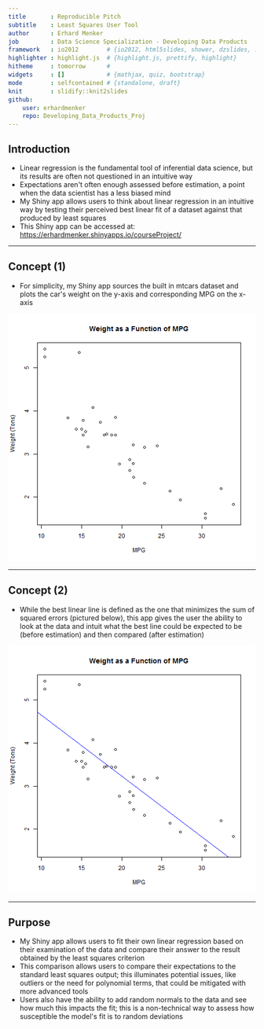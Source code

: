 ```yaml
---
title       : Reproducible Pitch
subtitle    : Least Squares User Tool
author      : Erhard Menker
job         : Data Science Specialization - Developing Data Products
framework   : io2012        # {io2012, html5slides, shower, dzslides, ...}
highlighter : highlight.js  # {highlight.js, prettify, highlight}
hitheme     : tomorrow      # 
widgets     : []            # {mathjax, quiz, bootstrap}
mode        : selfcontained # {standalone, draft}
knit        : slidify::knit2slides
github:
    user: erhardmenker
    repo: Developing_Data_Products_Proj
---
```


## Introduction ##

- Linear regression is the fundamental tool of inferential data science, but its results are often not questioned in an intuitive way
- Expectations aren't often enough assessed before estimation, a point when the data scientist has a less biased mind
- My Shiny app allows users to think about linear regression in an intuitive way by testing their perceived best linear fit of a dataset against that produced by least squares
- This Shiny app can be accessed at: https://erhardmenker.shinyapps.io/courseProject/

---

## Concept (1) ##

- For simplicity, my Shiny app sources the built in mtcars dataset and plots the car's weight on the y-axis and corresponding MPG on the x-axis

![plot of chunk unnamed-chunk-1](figure/unnamed-chunk-1-1.png)

---

## Concept (2) ##

- While the best linear line is defined as the one that minimizes the sum of squared errors (pictured below), this app gives the user the ability to look at the data and intuit what the best line could be expected to be (before estimation) and then compared (after estimation)

![plot of chunk unnamed-chunk-2](figure/unnamed-chunk-2-1.png)

---

## Purpose ##

- My Shiny app allows users to fit their own linear regression based on their examination of the data and compare their answer to the result obtained by the least squares criterion
- This comparison allows users to compare their expectations to the standard least squares output; this illuminates potential issues, like outliers or the need for polynomial terms, that could be mitigated with more advanced tools
- Users also have the ability to add random normals to the data and see how much this impacts the fit; this is a non-technical way to assess how susceptible the model's fit is to random deviations
